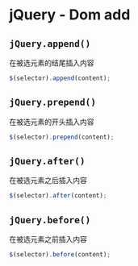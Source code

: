 # jQuery - Dom add

## `jQuery.append()`

在被选元素的结尾插入内容

```javascript
$(selector).append(content);
```

## `jQuery.prepend()`

在被选元素的开头插入内容

```javascript
$(selector).prepend(content);
```

## `jQuery.after()`

在被选元素之后插入内容

```javascript
$(selector).after(content);
```

## `jQuery.before()`

在被选元素之前插入内容

```javascript
$(selector).before(content);
```
